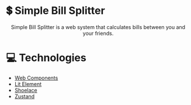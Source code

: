 # 💲 Simple Bill Splitter

<p align="center">Simple Bill Splitter is a web system that calculates bills between you and your friends.</p>

# 💻 Technologies

- [Web Components](https://developer.mozilla.org/en-US/docs/Web/API/Web_components)
- [Lit Element](https://lit.dev/)
- [Shoelace](https://shoelace.style/)
- [Zustand](https://github.com/pmndrs/zustand)
